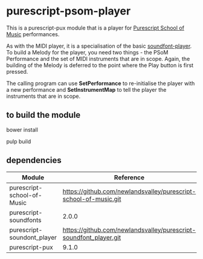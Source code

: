 purescript-psom-player
======================


This is a purescript-pux module that is a player for [Purescript School of Music](https://github.com/newlandsvalley/purescript-school-of-music) performances.

As with the MIDI player, it is a specialisation of the basic [soundfont-player](https://github.com/newlandsvalley/purescript-soundfont-player). To build a Melody for the player, you need two things - the PSoM Performance and the set of MIDI instruments that are in scope.  Again, the building of the Melody is deferred to the point where the Play button is first pressed.

The calling program can use __SetPerformance__ to re-initialise the player with a new performance and __SetInstrumentMap__ to tell the player the instruments that are in scope.  

to build the module
-------------------

   bower install

   pulp build

   
dependencies
------------

| Module                     | Reference                                                              |
| -------------------------- | ---------------------------------------------------------------------- |
| purescript-school-of-Music | https://github.com/newlandsvalley/purescript-school-of-music.git       |
| purescript-soundfonts      | 2.0.0                                                                  |
| purescript-soundont_player | https://github.com/newlandsvalley/purescript-soundfont_player.git      |
| purescript-pux             | 9.1.0                                                                  |

